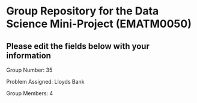 # Group Repository for the Data Science Mini-Project (EMATM0050)

## Please edit the fields below with your information
Group Number: 35

Problem Assigned: Lloyds Bank

Group Members: 4

